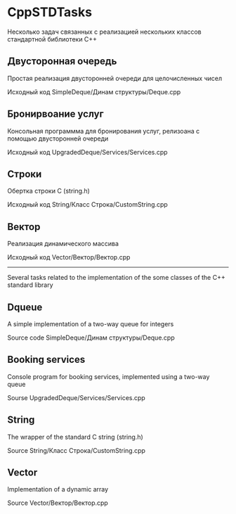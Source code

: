 # CppSTDTasks
Несколько задач связанных с реализацией нескольких классов стандартной библиотеки C++
## Двусторонная очередь
Простая реализация двусторонней очереди для целочисленных чисел

Исходный код SimpleDeque/Динам структуры/Deque.cpp
## Бронирвоание услуг 
Консольная программма для бронирования услуг, релизоана с помощью  двусторонней очереди

Исходный код UpgradedDeque/Services/Services.cpp
## Строки
Обертка строки C (string.h)

Иcходный код String/Класс Строка/CustomString.cpp
## Вектор
Реализация динамического массива

Исходный код Vector/Вектор/Вектор.cpp

---
Several tasks related to the implementation of the some classes of the C++ standard library
## Dqueue
A simple implementation of a two-way queue for integers

Source code SimpleDeque/Динам структуры/Deque.cpp
## Booking services
Console program for booking services, implemented using a two-way queue

Sourse UpgradedDeque/Services/Services.cpp
## String
The wrapper of the standard C string (string.h)

Source String/Класс Строка/CustomString.cpp
## Vector
Implementation of a dynamic array

Source Vector/Вектор/Вектор.cpp
